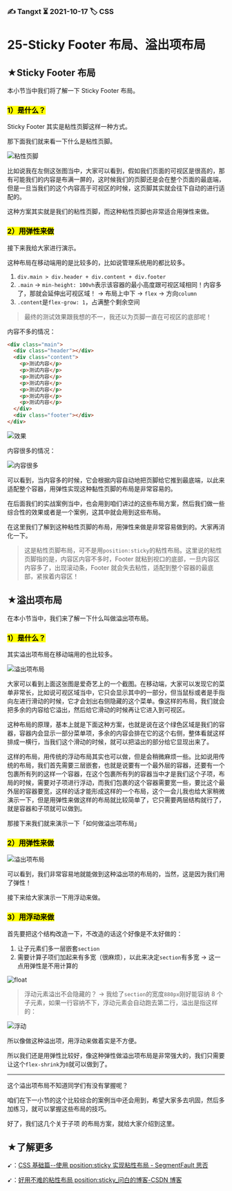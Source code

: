 ### ✍️ Tangxt ⏳ 2021-10-17 🏷️ CSS

# 25-Sticky Footer 布局、溢出项布局

## ★Sticky Footer 布局

本小节当中我们将了解一下 Sticky Footer 布局。

### <mark>1）是什么？</mark>

Sticky Footer 其实是粘性页脚这样一种方式。

那下面我们就来看一下什么是粘性页脚。

![粘性页脚](assets/img/2021-10-17-14-12-13.png)

比如说我在左侧这张图当中，大家可以看到，假如我们页面的可视区是很高的，那有可能我们的内容是布满一屏的，这时候我们的页脚还是会在整个页面的最底端，但是一旦当我们的这个内容高于可视区的时候，这页脚其实就会往下自动的进行适配的。

这种方案其实就是我们的粘性页脚，而这种粘性页脚也非常适合用弹性来做。

### <mark>2）用弹性来做</mark>

接下来我给大家进行演示。

这种布局在移动端用的是比较多的，比如说管理系统用的都比较多。

1. `div.main > div.header + div.content + div.footer`
2. `.main` -> `min-height: 100vh`表示该容器的最小高度跟可视区域相同！内容多了，那就会延伸出可视区域！ -> 布局上中下 -> `flex` -> 方向`column`
3. `.content`是`flex-grow: 1`，占满整个剩余空间

> 最终的测试效果跟我想的不一，我还以为页脚一直在可视区的底部呢！

内容不多的情况：

``` html
<div class="main">
  <div class="header"></div>
  <div class="content">
    <p>测试内容</p>
    <p>测试内容</p> 
    <p>测试内容</p>
    <p>测试内容</p> 
    <p>测试内容</p>  
    <p>测试内容</p>
    <p>测试内容</p> 
  </div>
  <div class="footer"></div>
</div>
```

![效果](assets/img/2021-10-17-14-23-12.png)

内容很多的情况：

![内容很多](assets/img/2021-10-17-14-26-02.png)

可以看到，当内容多的时候，它会根据内容自动地把页脚给它推到最底端，以此来适配整个容器，用弹性实现这种黏性页脚的布局是非常容易的。

在后面我们的实战案例当中，也会用到咱们讲过的这些布局方案，然后我们做一些综合性的效果或者是一个案例，这其中就会用到这些布局。

在这里我们了解到这种粘性页脚的布局，用弹性来做是非常容易做到的。大家再消化一下。

> 这是粘性页脚布局，可不是用`position:sticky`的粘性布局。这里说的粘性页脚指的是，内容区内容不多时，Footer 就粘到视口的底部，一旦内容区内容多了，出现滚动条，Footer 就会失去粘性，适配到整个容器的最底部，紧挨着内容区！

## ★溢出项布局

在本小节当中，我们来了解一下什么叫做溢出项布局。

### <mark>1）是什么？</mark>

其实溢出项布局在移动端用的也比较多。

![溢出项布局](assets/img/2021-10-17-15-14-25.png)

大家可以看到上面这张图是爱奇艺上的一个截图。在移动端，大家可以发现它的菜单非常长，比如说可视区域当中，它只会显示其中的一部分，但当鼠标或者是手指向左进行滑动的时候，它才会划出右侧隐藏的这个菜单。像这样的布局，我们就会把多余的内容给它溢出，然后给它滑动的时候再让它进入到可视区。

这种布局的原理，基本上就是下面这种方案，也就是说在这个绿色区域是我们的容器，容器内会显示一部分菜单项，多余的内容会排在它的这个右侧，整体看就这样排成一横行，当我们这个滑动的时候，就可以把溢出的部分给它显现出来了。

这样的布局，用传统的浮动布局其实也可以做，但是会稍微麻烦一些。比如说用传统的布局，我们首先需要三层嵌套，也就是说要有一个最外层的容器，还要有一个包裹所有列的这样一个容器，在这个包裹所有列的容器当中才是我们这个子项，布局的时候，需要对子项进行浮动，而我们包裹的这个容器需要宽一些，要比这个最外层的容器要宽，这样的话才能形成这样的一个布局，这个一会儿我也给大家稍微演示一下，但是用弹性来做这样的布局就比较简单了，它只需要两层结构就行了，就是容器和子项就可以做到。

那接下来我们就来演示一下「如何做溢出项布局」

### <mark>2）用弹性来做</mark>

![溢出项布局](assets/img/2021-10-17-16-47-21.png)

可以看到，我们非常容易地就能做到这种溢出项的布局的，当然，这是因为我们用了弹性！

接下来给大家演示一下用浮动来做。

### <mark>3）用浮动来做</mark>

首先要把这个结构改造一下，不改造的话这个好像是不太好做的：

1. 让子元素们多一层嵌套`section`
2. 需要计算子项们加起来有多宽（很麻烦），以此来决定`section`有多宽 -> 这一点用弹性是不用计算的

![float](assets/img/2021-10-17-17-02-18.png)

> 浮动元素溢出不会隐藏的？ -> 我给了`section`的宽度`880px`刚好能容纳 8 个子元素，如果一行容纳不下，浮动元素会自动跑去第二行，溢出是指这样的：

![浮动](assets/img/2021-10-17-17-08-19.png)

所以像做这种溢出项，用浮动来做着实是不方便。

所以我们还是用弹性比较好，像这种弹性做溢出项布局是非常强大的，我们只需要让这个`flex-shrink`为`0`就可以做到了。

---

这个溢出项布局不知道同学们有没有掌握呢？

咱们在下一小节的这个比较综合的案例当中还会用到，希望大家多去巩固，然后多加练习，就可以掌握这些布局的技巧。

好了，我们这几个关于子项 的布局方案，就给大家介绍到这里。

## ★了解更多

➹：[CSS 基础篇--使用 position:sticky 实现粘性布局 - SegmentFault 思否](https://segmentfault.com/a/1190000013061082)

➹：[好用不难的粘性布局 position:sticky_问白的博客-CSDN 博客](https://blog.csdn.net/weixin_38080573/article/details/102955476)